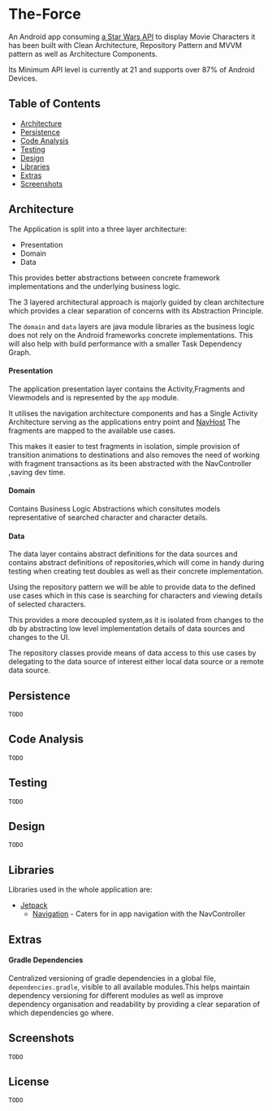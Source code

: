 # The-Force

An Android app consuming [a Star Wars API](https://swapi.co/documentation) to display Movie Characters
it has been built with Clean Architecture, Repository Pattern and MVVM
pattern as well as Architecture Components.

Its Minimum API level is currently at 21 and supports over 87% of 
Android Devices.

## Table of Contents

- [Architecture](#architecture)
- [Persistence](#persistence)
- [Code Analysis](#code-analysis)
- [Testing](#testing)
- [Design](#design)
- [Libraries](#libraries)
- [Extras](#extras)
- [Screenshots](#screenshots)

## Architecture

The Application is split into a three layer architecture:
- Presentation
- Domain
- Data

This provides better abstractions between concrete framework implementations 
and the underlying business logic.

The 3 layered architectural approach is majorly guided by clean architecture which provides
a clear separation of concerns with its Abstraction Principle.

The `domain` and `data` layers are java module libraries as the business 
logic does not rely on the Android frameworks concrete implementations.
This will also help with build performance with a smaller Task Dependency Graph.

#### Presentation

The application presentation layer contains the Activity,Fragments and 
Viewmodels and is represented by the `app` module.

It utilises the navigation architecture components and has a Single 
Activity Architecture serving as the applications entry point and
[NavHost](https://developer.android.com/guide/navigation/navigation-getting-started) 
The fragments are mapped to the available use cases.

This makes it easier to test fragments in isolation, simple provision of 
transition animations to destinations and also removes the need of
working with fragment transactions as its been abstracted with the 
NavController ,saving dev time.

#### Domain

Contains Business Logic Abstractions which consitutes models representative of 
searched character and character details.

#### Data

The data layer contains abstract definitions for the data sources and 
contains abstract definitions of repositories,which will come in handy
during testing when creating test doubles as well as their concrete
implementation.
 
Using the repository pattern we will be able to provide data to the
defined use cases which in this case is searching for characters and
viewing details of selected characters.

This provides a more decoupled system,as it is isolated from changes to the 
db by abstracting low level implementation details of data sources and
changes to the UI.

The repository classes provide means of data access to this use cases by 
delegating to the data source of interest either local data source or a 
remote data source.

## Persistence

 ```TODO```
 
## Code Analysis

 ```TODO```

## Testing

 ```TODO```

## Design

 ```TODO```

## Libraries

Libraries used in the whole application are:
- [Jetpack](https://developer.android.com/jetpack)
  - [Navigation](https://developer.android.com/guide/navigation/) - 
  Caters for in app navigation with the NavController

## Extras

#### Gradle Dependencies

Centralized versioning of gradle dependencies in a global file,
```dependencies.gradle```, visible to all available modules.This helps 
maintain dependency versioning for different modules as well as improve
dependency organisation and readability by providing a clear separation
of which dependencies go where.

## Screenshots

 ```TODO```


## License

 ```TODO```


